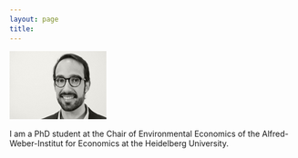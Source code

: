 ```yaml
---
layout: page
title: 
---
```

![](/assets/Albert_Roger.jpg)

I am a PhD student at the Chair of Environmental Economics of the Alfred-Weber-Institut for Economics at the Heidelberg University.
